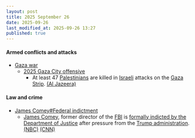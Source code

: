 ```yaml
---
layout: post
title: 2025 September 26
date: 2025-09-26
last_modified_at: 2025-09-26 13:27
published: true
---
```



#### Armed conflicts and attacks

* [Gaza war](https://en.wikipedia.org/wiki/Gaza_war "Gaza war")
  * [2025 Gaza City offensive](https://en.wikipedia.org/wiki/2025_Gaza_City_offensive "2025 Gaza City offensive")
    * At least 47 [Palestinians](https://en.wikipedia.org/wiki/Palestinians "Palestinians") are killed in [Israeli](https://en.wikipedia.org/wiki/IDF "IDF") attacks on the [Gaza Strip](https://en.wikipedia.org/wiki/Gaza_Strip "Gaza Strip"). [(Al Jazeera)](https://www.aljazeera.com/news/liveblog/2025/9/26/live-israel-kills-at-least-10-palestinians-as-gaza-attacks-resume)

#### Law and crime

* [James Comey#Federal indictment](https://en.wikipedia.org/wiki/James_Comey#Federal_indictment "James Comey")
  * [James Comey](https://en.wikipedia.org/wiki/James_Comey "James Comey"), former director of the [FBI](https://en.wikipedia.org/wiki/FBI "FBI") is [formally indicted by the Department of Justice](https://en.wikipedia.org/wiki/2025_Department_of_Justice_counterinvestigation_into_Russian_interference_in_the_2016_election#Legal_proceedings_for_James_Comey "2025 Department of Justice counterinvestigation into Russian interference in the 2016 election") after pressure from the [Trump administration](https://en.wikipedia.org/wiki/Second_Trump_administration "Second Trump administration").[(NBC)](https://www.nbcnews.com/politics/justice-department/justice-department-charges-james-comey-lying-congress-rcna233581) [(CNN)](https://www.cnn.com/2025/09/25/politics/james-comey-justice-department-trump-bondi-perjury-virginia)
